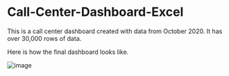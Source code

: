# Call-Center-Dashboard-Excel
This is a call center dashboard created with data from October 2020. It has over 30,000 rows of data.

Here is how the final dashboard looks like.

![image](https://user-images.githubusercontent.com/56026296/226416896-b1f2c175-52f9-4623-a81d-ff6df9b8f4da.png)
